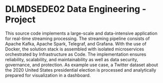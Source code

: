 # DLMDSEDE02 Data Engineering - Project
This source code implements a large-scale and data-intensive application for real-time streaming processing. The streaming pipeline consists of Apache Kafka, Apache Spark, Telegraf, and Grafana. With the use of Docker, the solution stack is assembled with isolated microservices orchestrated by Infrastructure as Code. The implementation ensures reliability, scalability, and maintainability as well as data security, governance, and protection. As example use case, a Twitter dataset about the 2020 United States presidential election is processed and analytically prepared for visualization in a dashboard.